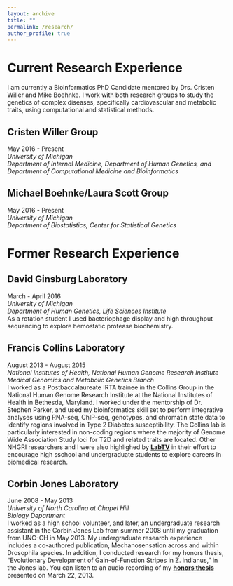 ```yaml
---
layout: archive
title: ""
permalink: /research/
author_profile: true
---
```



# Current Research Experience

I am currently a Bioinformatics PhD Candidate mentored by Drs. Cristen Willer and Mike Boehnke. I work with both research groups to study the genetics of complex diseases, specifically cardiovascular and metabolic traits, using computational and statistical methods.

## Cristen Willer Group
May 2016 - Present  
*University of Michigan*  
*Department of Internal Medicine, Department of Human Genetics, and Department of Computational Medicine and Bioinformatics*  

## Michael Boehnke/Laura Scott Group
May 2016 - Present  
*University of Michigan*  
*Department of Biostatistics, Center for Statistical Genetics*  

# Former Research Experience 

## David Ginsburg Laboratory
March - April 2016  
*University of Michigan*    
*Department of Human Genetics, Life Sciences Institute*    
As a rotation student I used bacteriophage display and high throughput sequencing to explore hemostatic protease biochemistry.

## Francis Collins Laboratory  
August 2013 - August 2015  
*National Institutes of Health, National Human Genome Research Institute*  
*Medical Genomics and Metabolic Genetics Branch*    
I worked as a Postbaccalaureate IRTA trainee in the Collins Group in the National Human Genome Research Institute at the National Institutes of Health in Bethesda, Maryland. I worked under the mentorship of Dr. Stephen Parker, and used my bioinformatics skill set to perform integrative analyses using RNA-seq, ChIP-seq, genotypes, and chromatin state data to identify regions involved in Type 2 Diabetes susceptibility. The Collins lab is particularly interested in non-coding regions where the majority of Genome Wide Association Study loci for T2D and related traits are located. Other NHGRI researchers and I were also highlighed by [**LabTV**](https://www.youtube.com/watch?v=e_ieJsPz1hc) in their effort to encourage high sschool and undergraduate students to explore careers in biomedical research.

## Corbin Jones Laboratory  
June 2008 - May 2013  
*University of North Carolina at Chapel Hill  
Biology Department*  
I worked as a high school volunteer, and later, an undergraduate research assistant in the Corbin Jones Lab from summer 2008 until my graduation from UNC-CH in May 2013. My undergraduate research experience includes a co-authored publication, Mechanosensation across and within Drosophila species. In addition, I conducted research for my honors thesis, “Evolutionary Development of Gain-of-Function Stripes in Z. indianus,” in the Jones lab. You can listen to an audio recording of my [**honors thesis**](https://soundcloud.com/brooke_wolford/unc-chapel-hill-quantitative) presented on March 22, 2013.

